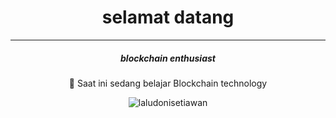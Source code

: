 <h1 align="center">selamat datang</h1>
<hr/>
<h5 align="center">blockchain enthusiast</h5>

<p align="center">🌱 Saat ini sedang belajar Blockchain technology</p>


<p align="center" ><img src="https://github-readme-streak-stats.herokuapp.com/?user=laludonisetiawan&" alt="laludonisetiawan" /></p>


